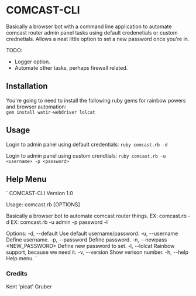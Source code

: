 # COMCAST-CLI

Basically a browser bot with a command line application to automate comcast router admin panel tasks using default credenetials or custom crednetials. Allows a neat little option to set a new password once you're in.

TODO: 
* Logger option.
* Automate other tasks, perhaps firewall related.

## Installation
You're going to need to install the following ruby gems for rainbow powers and browser automation:                                                                     
`gem install watir-webdriver lolcat`

## Usage
Login to admin panel using default credentials:
`ruby comcast.rb -d`

Login to admin panel using custom crendtials:
`ruby comcast.rb -u <username> -p <password>`

## Help Menu
`
COMCAST-CLI
Version 1.0

Usage: comcast.rb [OPTIONS]

Basically a browser bot to automate comcast router things.
EX: comcast.rb -d
EX: comcast.rb -u admin -p password -l

Options: 
	-d, --default						Use default username/password.
	-u, --username <USERNAME>			Define username.
	-p, --password <PASSWORD>			Define password.
	-n, --newpass <NEW_PASSWORD>		Define new password to set.
	-l, --lolcat						Rainbow support, because we need it.
	-v, --version 						Show verison number.
	-h, --help 							Help menu.
`

### Credits
Kent 'picat' Gruber
